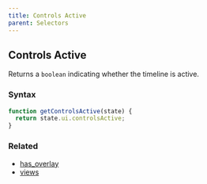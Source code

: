 ```yaml
---
title: Controls Active
parent: Selectors
---
```


## Controls Active

Returns a `boolean` indicating whether the timeline is active.

### Syntax

```js
function getControlsActive(state) {
  return state.ui.controlsActive;
}
```

### Related

- [has_overlay](./has_overlay.md)
- [views](./views.md)
